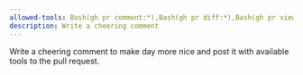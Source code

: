 ```yaml
---
allowed-tools: Bash(gh pr comment:*),Bash(gh pr diff:*),Bash(gh pr view:*),mcp__github_inline_comment__create_inline_comment
description: Write a cheering comment
---
```


Write a cheering comment to make day more nice and post it with available tools to the pull request.
